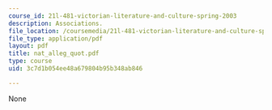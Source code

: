 ```yaml
---
course_id: 21l-481-victorian-literature-and-culture-spring-2003
description: Associations.
file_location: /coursemedia/21l-481-victorian-literature-and-culture-spring-2003/3c7d1b054ee48a679804b95b348ab846_nat_alleg_quot.pdf
file_type: application/pdf
layout: pdf
title: nat_alleg_quot.pdf
type: course
uid: 3c7d1b054ee48a679804b95b348ab846

---
```

None